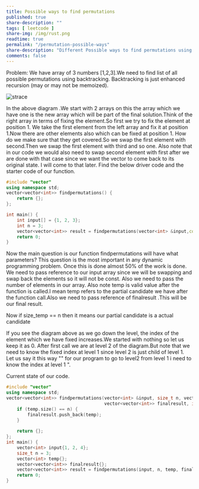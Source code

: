 ```yaml
---
title: Possible ways to find permutations
published: true
share-description: ""
tags: [ leetcode ]
share-img: /img/rust.png
readtime: true
permalink: "/permutation-possible-ways"
share-description: "Different Possible ways to find permutations using backtracking"
comments: false
---
```


Problem:
We have array of 3 numbers [1,2,3].We need to find list of all possible permutations using backtracking.
Backtracking is just enhanced recursion (may or may not be memoized).


![strace](/portfolio/img/diagram.jpg)

In the above diagram .We start with 2 arrays on this the array which we have one is the new array which will be part of the final
solution.Think of the right array in terms of fixing the element.So first we try to fix the element at position 1.
We take the first element from the left array and fix it at position 1.Now there are other elements also which can be fixed at position 1.
How do we make sure that they get covered.So we swap the first element with second.Then we swap the first element with third and so one.
Also note that in our code we would also need to swap second element with first after we are done with that case since we want the vector to come
back to its original state.
I will come to that later.
Find the below driver code and the starter code of our function.

```cpp
#include "vector"
using namespace std;
vector<vector<int>> findpermutations() {
    return {};
};

int main() {
    int input[] = {1, 2, 3};
    int n = 3;
    vector<vector<int>> result = findpermutations(vector<int> &input,const int &n,int tempsize);
    return 0;
}
```


Now the main question is our function findpermutations will have what parameters?
This question is the most important in any dynamic programming problem. Once this is done almost 50% of the work is done.
We need to pass reference to our input array since we will be swapping and swap back the elements so it will not be const.
Also we need to pass the number of elements in our array. Also note temp  is  valid value after the function is called.I mean temp refers to the partial candidate we have
after the function call.Also we need to pass reference of finalresult .This will be our final result.

Now if size_temp  == n then it means our partial candidate is a actual candidate


If you see the diagram above as we go down the level, the index of the element which we have fixed increases.We started with nothing so let us keep it as 0.
After first call we are at level 2 of the diagram.But note that we need to know the fixed index at level 1 since level 2 is just child of level 1.
Let us say it this way "" for our program to go to level2 from level 1 i need to know the index at level 1 ".


Current state of our code.

```cpp
#include "vector"
using namespace std;
vector<vector<int>> findpermutations(vector<int> &input, size_t n, vector<int> temp,
                                     vector<vector<int>> finalresult, int last_fixed_index) {
    if (temp.size() == n) {
        finalresult.push_back(temp);
    }
    
    return {};
};
int main() {
    vector<int> input{1, 2, 4};
    size_t n = 3;
    vector<int> temp{};
    vector<vector<int>> finalresult{};
    vector<vector<int>> result = findpermutations(input, n, temp, finalresult, 0);
    return 0;
}
```
